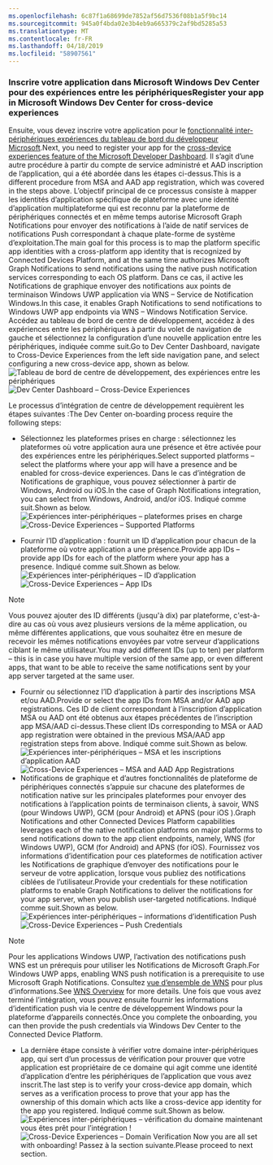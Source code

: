 ```yaml
---
ms.openlocfilehash: 6c87f1a68699de7852af56d7536f08b1a5f9bc14
ms.sourcegitcommit: 945a0f4bda02e3b4eb9a665379c2af9bd5285a53
ms.translationtype: MT
ms.contentlocale: fr-FR
ms.lasthandoff: 04/18/2019
ms.locfileid: "58907561"
---
```

### <a name="register-your-app-in-microsoft-windows-dev-center-for-cross-device-experiences"></a><span data-ttu-id="61fa0-101">Inscrire votre application dans Microsoft Windows Dev Center pour des expériences entre les périphériques</span><span class="sxs-lookup"><span data-stu-id="61fa0-101">Register your app in Microsoft Windows Dev Center for cross-device experiences</span></span>
<span data-ttu-id="61fa0-102">Ensuite, vous devez inscrire votre application pour le [fonctionnalité inter-périphériques expériences du tableau de bord du développeur Microsoft](https://developer.microsoft.com/dashboard/crossplatform/web).</span><span class="sxs-lookup"><span data-stu-id="61fa0-102">Next, you need to register your app for the [cross-device experiences feature of the Microsoft Developer Dashboard](https://developer.microsoft.com/dashboard/crossplatform/web).</span></span> <span data-ttu-id="61fa0-103">Il s’agit d’une autre procédure à partir du compte de service administré et AAD inscription de l’application, qui a été abordée dans les étapes ci-dessus.</span><span class="sxs-lookup"><span data-stu-id="61fa0-103">This is a different procedure from MSA and AAD app registration, which was covered in the steps above.</span></span> <span data-ttu-id="61fa0-104">L’objectif principal de ce processus consiste à mapper les identités d’application spécifique de plateforme avec une identité d’application multiplateforme qui est reconnu par la plateforme de périphériques connectés et en même temps autorise Microsoft Graph Notifications pour envoyer des notifications à l’aide de natif services de notifications Push correspondant à chaque plate-forme de système d’exploitation.</span><span class="sxs-lookup"><span data-stu-id="61fa0-104">The main goal for this process is to map the platform specific app identities with a cross-platform app identity that is recognized by Connected Devices Platform, and at the same time authorizes Microsoft Graph Notifications to send notifications using the native push notification services corresponding to each OS platform.</span></span> <span data-ttu-id="61fa0-105">Dans ce cas, il active les Notifications de graphique envoyer des notifications aux points de terminaison Windows UWP application via WNS – Service de Notification Windows.</span><span class="sxs-lookup"><span data-stu-id="61fa0-105">In this case, it enables Graph Notifications to send notifications to Windows UWP app endpoints via WNS – Windows Notification Service.</span></span> <span data-ttu-id="61fa0-106">Accédez au tableau de bord de centre de développement, accédez à des expériences entre les périphériques à partir du volet de navigation de gauche et sélectionnez la configuration d’une nouvelle application entre les périphériques, indiquée comme suit.</span><span class="sxs-lookup"><span data-stu-id="61fa0-106">Go to Dev Center Dashboard, navigate to Cross-Device Experiences from the left side navigation pane, and select configuring a new cross-device app, shown as below.</span></span>
<span data-ttu-id="61fa0-107">![Tableau de bord de centre de développement, des expériences entre les périphériques](../../notifications/media/dev_center_portal/dev_center_portal_1_overview.png)</span><span class="sxs-lookup"><span data-stu-id="61fa0-107">![Dev Center Dashboard – Cross-Device Experiences](../../notifications/media/dev_center_portal/dev_center_portal_1_overview.png)</span></span>

<span data-ttu-id="61fa0-108">Le processus d’intégration de centre de développement requièrent les étapes suivantes :</span><span class="sxs-lookup"><span data-stu-id="61fa0-108">The Dev Center on-boarding process require the following steps:</span></span>
* <span data-ttu-id="61fa0-109">Sélectionnez les plateformes prises en charge : sélectionnez les plateformes où votre application aura une présence et être activée pour des expériences entre les périphériques.</span><span class="sxs-lookup"><span data-stu-id="61fa0-109">Select supported platforms – select the platforms where your app will have a presence and be enabled for cross-device experiences.</span></span> <span data-ttu-id="61fa0-110">Dans le cas d’intégration de Notifications de graphique, vous pouvez sélectionner à partir de Windows, Android ou iOS.</span><span class="sxs-lookup"><span data-stu-id="61fa0-110">In the case of Graph Notifications integration, you can select from Windows, Android, and/or iOS.</span></span> <span data-ttu-id="61fa0-111">Indiqué comme suit.</span><span class="sxs-lookup"><span data-stu-id="61fa0-111">Shown as below.</span></span>
<span data-ttu-id="61fa0-112">![Expériences inter-périphériques – plateformes prises en charge](../../notifications/media/dev_center_portal/dev_center_portal_2_supported_platforms.png)</span><span class="sxs-lookup"><span data-stu-id="61fa0-112">![Cross-Device Experiences – Supported Platforms](../../notifications/media/dev_center_portal/dev_center_portal_2_supported_platforms.png)</span></span>

* <span data-ttu-id="61fa0-113">Fournir l’ID d’application : fournit un ID d’application pour chacun de la plateforme où votre application a une présence.</span><span class="sxs-lookup"><span data-stu-id="61fa0-113">Provide app IDs – provide app IDs for each of the platform where your app has a presence.</span></span> <span data-ttu-id="61fa0-114">Indiqué comme suit.</span><span class="sxs-lookup"><span data-stu-id="61fa0-114">Shown as below.</span></span>
<span data-ttu-id="61fa0-115">![Expériences inter-périphériques – ID d’application](../../notifications/media/dev_center_portal/dev_center_portal_3_app_ids.png)</span><span class="sxs-lookup"><span data-stu-id="61fa0-115">![Cross-Device Experiences – App IDs](../../notifications/media/dev_center_portal/dev_center_portal_3_app_ids.png)</span></span>
> [!NOTE]
> <span data-ttu-id="61fa0-116">Vous pouvez ajouter des ID différents (jusqu'à dix) par plateforme, c'est-à-dire au cas où vous avez plusieurs versions de la même application, ou même différentes applications, que vous souhaitez être en mesure de recevoir les mêmes notifications envoyées par votre serveur d’applications ciblant le même utilisateur.</span><span class="sxs-lookup"><span data-stu-id="61fa0-116">You may add different IDs (up to ten) per platform – this is in case you have multiple version of the same app, or even different apps, that want to be able to receive the same notifications sent by your app server targeted at the same user.</span></span> 

* <span data-ttu-id="61fa0-117">Fournir ou sélectionnez l’ID d’application à partir des inscriptions MSA et/ou AAD.</span><span class="sxs-lookup"><span data-stu-id="61fa0-117">Provide or select the app IDs from MSA and/or AAD app registrations.</span></span> <span data-ttu-id="61fa0-118">Ces ID de client correspondant à l’inscription d’application MSA ou AAD ont été obtenus aux étapes précédentes de l’inscription app MSA/AAD ci-dessus.</span><span class="sxs-lookup"><span data-stu-id="61fa0-118">These client IDs corresponding to MSA or AAD app registration were obtained in the previous MSA/AAD app registration steps from above.</span></span> <span data-ttu-id="61fa0-119">Indiqué comme suit.</span><span class="sxs-lookup"><span data-stu-id="61fa0-119">Shown as below.</span></span> 
<span data-ttu-id="61fa0-120">![Expériences inter-périphériques – MSA et les inscriptions d’application AAD](../../notifications/media/dev_center_portal/dev_center_portal_4_msa_aad_connections.png)</span><span class="sxs-lookup"><span data-stu-id="61fa0-120">![Cross-Device Experiences – MSA and AAD App Registrations](../../notifications/media/dev_center_portal/dev_center_portal_4_msa_aad_connections.png)</span></span>
* <span data-ttu-id="61fa0-121">Notifications de graphique et d’autres fonctionnalités de plateforme de périphériques connectés s’appuie sur chacune des plateformes de notification native sur les principales plateformes pour envoyer des notifications à l’application points de terminaison clients, à savoir, WNS (pour Windows UWP), GCM (pour Android) et APNS (pour iOS ).</span><span class="sxs-lookup"><span data-stu-id="61fa0-121">Graph Notifications and other Connected Devices Platform capabilities leverages each of the native notification platforms on major platforms to send notifications down to the app client endpoints, namely, WNS (for Windows UWP), GCM (for Android) and APNS (for iOS).</span></span> <span data-ttu-id="61fa0-122">Fournissez vos informations d’identification pour ces plateformes de notification activer les Notifications de graphique d’envoyer des notifications pour le serveur de votre application, lorsque vous publiez des notifications ciblées de l’utilisateur.</span><span class="sxs-lookup"><span data-stu-id="61fa0-122">Provide your credentials for these notification platforms to enable Graph Notifications to deliver the notifications for your app server, when you publish user-targeted notifications.</span></span> <span data-ttu-id="61fa0-123">Indiqué comme suit.</span><span class="sxs-lookup"><span data-stu-id="61fa0-123">Shown as below.</span></span> 
<span data-ttu-id="61fa0-124">![Expériences inter-périphériques – informations d’identification Push](../../notifications/media/dev_center_portal/dev_center_portal_5_push_credentials.png)</span><span class="sxs-lookup"><span data-stu-id="61fa0-124">![Cross-Device Experiences – Push Credentials](../../notifications/media/dev_center_portal/dev_center_portal_5_push_credentials.png)</span></span>
> [!NOTE] 
> <span data-ttu-id="61fa0-125">Pour les applications Windows UWP, l’activation des notifications push WNS est un prérequis pour utiliser les Notifications de Microsoft Graph.</span><span class="sxs-lookup"><span data-stu-id="61fa0-125">For Windows UWP apps, enabling WNS push notification is a prerequisite to use Microsoft Graph Notifications.</span></span> <span data-ttu-id="61fa0-126">Consultez [vue d’ensemble de WNS](https://docs.microsoft.com/en-us/windows/uwp/design/shell/tiles-and-notifications/windows-push-notification-services--wns--overview) pour plus d’informations.</span><span class="sxs-lookup"><span data-stu-id="61fa0-126">See [WNS Overview](https://docs.microsoft.com/en-us/windows/uwp/design/shell/tiles-and-notifications/windows-push-notification-services--wns--overview) for more details.</span></span> <span data-ttu-id="61fa0-127">Une fois que vous avez terminé l’intégration, vous pouvez ensuite fournir les informations d’identification push via le centre de développement Windows pour la plateforme d’appareils connectés.</span><span class="sxs-lookup"><span data-stu-id="61fa0-127">Once you complete the onboarding, you can then provide the push credentials via Windows Dev Center to the Connected Device Platform.</span></span> 
* <span data-ttu-id="61fa0-128">La dernière étape consiste à vérifier votre domaine inter-périphériques app, qui sert d’un processus de vérification pour prouver que votre application est propriétaire de ce domaine qui agit comme une identité d’application d’entre les périphériques de l’application que vous avez inscrit.</span><span class="sxs-lookup"><span data-stu-id="61fa0-128">The last step is to verify your cross-device app domain, which serves as a verification process to prove that your app has the ownership of this domain which acts like a cross-device app identity for the app you registered.</span></span> <span data-ttu-id="61fa0-129">Indiqué comme suit.</span><span class="sxs-lookup"><span data-stu-id="61fa0-129">Shown as below.</span></span>  
<span data-ttu-id="61fa0-130">![Expériences inter-périphériques – vérification du domaine](../../notifications/media/dev_center_portal/dev_center_portal_6_domain_verification.png) maintenant vous êtes prêt pour l’intégration !</span><span class="sxs-lookup"><span data-stu-id="61fa0-130">![Cross-Device Experiences – Domain Verification](../../notifications/media/dev_center_portal/dev_center_portal_6_domain_verification.png) Now you are all set with onboarding!</span></span> <span data-ttu-id="61fa0-131">Passez à la section suivante.</span><span class="sxs-lookup"><span data-stu-id="61fa0-131">Please proceed to next section.</span></span> 


